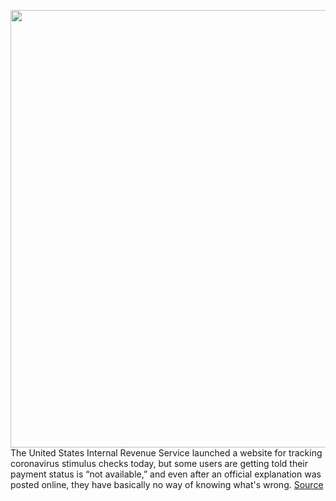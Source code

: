 <img src='https://cdn.vox-cdn.com/thumbor/obchaYxOObf0qz9McwqFrBgyjzg=/0x0:2040x1360/1200x800/filters:focal(857x517:1183x843)/cdn.vox-cdn.com/uploads/chorus_image/image/66659711/mdoying_180419_1777_0454_6.0.jpg' width='700px' /><br/>
The United States Internal Revenue Service launched a website for tracking coronavirus stimulus checks today, but some users are getting told their payment status is “not available,” and even after an official explanation was posted online, they have basically no way of knowing what's wrong.
<a href='https://www.theverge.com/2020/4/15/21222749/irs-coronavirus-get-my-payment-portal-payment-status-not-available-stimulus-explanation'> Source <a/>